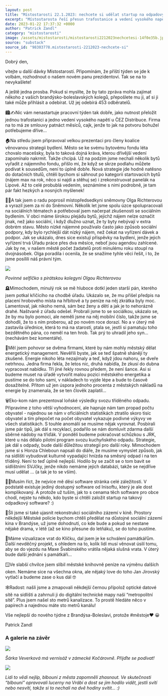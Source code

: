 ```yaml
---
layout: post
title: "Místostarosti 22.1.2023: nechcete si udělat startup na odpadový software?"
excerpt: "Místostarosta řeší přesun trafostanice a vedení vysokého napětí, které je potřeba urychlit. Představil také novou strategii bydlení, včetně rekonstrukce paneláku a startovacích bytů, a konzultoval sociální bydlení s Olgou Richterovou. Město se potýká s nedostatkem odborníků na energetický management a plánuje vytvořit vlastní pozici městského energetika. V oblasti odpadového hospodářství řeší propad v oficiálních statistikách a jedná o rozšíření sběrných nádob."
date: 2023-01-22 17:37:32 +0000
author: "Patrick Zandl"
category: "mistostarosti"
image: /assets/mistostarosti/mistostarosti2212023nechcetesi-14f0e35b.jpeg
source: "substack"
source_id: "98303778.mistostarosti-2212023-nechcete-si"
---
```


Dobrý den,

vítejte u další dávky Místostarostí. Připomínám, že příští týden se jde k volbám, rozhodnout o našem novém panu prezidentovi. Tak se na to nevykašlete!

A ještě jedna prosba. Pokud si myslíte, že by tato zpráva mohla zajímat někoho z vašich brandýsko-boleslavských kolegů, přepošlete mu ji, ať si ji také může přihlásit a odebírat. Už jej odebírá 453 odběratelů.

🏙️✍️Nic vám nenastartuje pracovní týden tak dobře, jako nutnost přeložit jednou trafostanici a jedno vedení vysokého napětí u ČEZ Distribuce. Firma na to má ze smlouvy patnáct měsíců, cajk, jenže to jak na potvoru bohužel potřebujeme dříve…

🏠Na středu jsem připravoval velkou prezentaci pro členy koalice věnovanou strategii bydlení. Město se ke svému bytovému fondu léta chovalo macešsky, byla to taková dojná kráva, kterou dřívější vedení zapomínalo nakrmit. Takže chcípá. Už na podzim jsme nechali několik bytů vyřadit z nájemního fondu, přišlo mi, že když se skrze podlahu můžete podívat k sousedům, není to úplně dobře. Nová strategie jde hodně natěsno do dotačních titulů, chtěli bychom si sáhnout po kategorii startovacích bytů (nájem max na rok, něco si najdi a stěhuj se) i zrekonstruovat panelák na Lipové. Až to celé probublá vedením, seznámíme s nimi podrobně, je tam pár fakt hezkých a nosných myšlenek!

🙋‍♂️A tak jsem o radu poprosil místopředsedkyni sněmovny Olga Richterovou a vyrazil jsem za ní do Sněmovní. Několik let jsme spolu úzce spolupracovali na sociálních tématech a potřeboval jsem načerpat zkušenosti se sociálním bydlením. V obci máme širokou plejádu bytů, jejichž nájem nelze označit jinak, než jako sociální, i když dlužno uznat, že ty byty nebývají v extra dobrém stavu. Město nízké nájemné používalo často jako způsob sociální podpory, kdy bylo rychlejší dát nízký nájem, než čekat na vyřízení dávek a podpor. Jak se ukázalo, dnes sice existují příspěvky na bydlení, jenže jejich vyřízení trvá Úřadu práce přes dva měsíce, neboť jsou agendou zahlcené. Jak by ne, v našem městě počet žadatelů proti minulému roku stoupl na dvojnásobek. Olga poradila i ocenila, že se snažíme tyhle věci řešit, i to, že jsme posílili náš právní tým.

![](/assets/mistostarosti/mistostarosti2212023nechcetesi-14f0e35b.jpeg)

*Povinné selfíčko s pirátskou kolegyní Olgou Richterovou*

🪦Mimochodem, minulý rok se mě hluboce dotkl jeden starší pán, kterého jsem potkal křičícího na chodbě úřadu. Ukázalo se, že mu přišel předpis na placení hrobového místa na hřbitově a ty peníze na něj zkrátka byly moc. Lamentoval, jak nikoho nemá, sám bez ženy a dětí a jak je to nehorázně drahé. Naštvaně z úřadu odešel. Probrali jsme to se sociálkou, ukázalo se, že by mu bylo pomoci, ale neměli jsme na něj mobilní číslo, takže jsme se dohodli, že to s ním proberou, až po novém roce dorazí. No a v úterý mě zastavila úřednice, která to má na starosti, ptala se, jestli si pamatuju toho bezdětného pána, co neměl na ten hrob. Tak prý to uhradil jeho syn… (nechávám bez komentáře).

🔋Měl jsem pohovor se dvěma firmami, které by nám mohly městský dělat energetický management. Nevěřili byste, jak se teď špatně shánějí ty zkušené. Energie nikoho léta nezajímaly a teď, když jdou nahoru, se dveře netrhnou. Jedna firma řekla, že letos nic, druhá nabídla, že zkusí do dubna vypracovat nabídku. Tři jiné řekly rovnou předem, že není šance. Asi si budeme muset na úřadě vytvořit malou pozici městského energetika a pustíme se do toho sami, v nákladech to vyjde lépe a bude to časově dosažitelné. Přitom už jen úspora jednoho procenta z městských nákladů na energie by znamenala, že se ten člověk zaplatil…

🗑️Eko-kom nám prezentoval loňské výsledky svozu tříděného odpadu. Připravíme z toho větší vyhodnocení, ale hapruje nám tam propad počtu obyvatel - najednou se nám v oficiálních statistikách ztratilo skoro tisíc obyvatel a tím přepočet na počet obyvatel vykazuje podivné výkyvy ve všech statistikách. S touhle anomálií se musíme nějak vyrovnat. Posbírali jsme pár tipů, jak dál s recyklací, podařilo se nám domluvit zdarma další sběrné nádoby na tříďák. V pondělí budeme pokračovat schůzkou s JRK, které u nás dělalo pilotní program svozu kuchyňského odpadu. Strategie, jak dál s odpady, bude další důležitou strategií pro další roky. Mimochodem jsme si s Honza Chleboun napsali do diáře, že musíme vymyslet způsob, jak na sídlišti vybudovat kulturně vypadající hnízda na směsný odpad i na ten tříděný. Není to teď úplně nejlepší. Hodilo by se začít se o tom bavit se sídlištními SVJčky, jenže nikdo nemáme jejich databázi, takže se nejdříve musí udělat ... (a tak je to se vším).

👨‍💻Musím říct, že nejvíce mě děsí software stránka celé záležitosti. V podstatě existuje jediný dostupný software od Inisoftu, který je ale dost komplikovaný. A protože už tuším, jak to s cenama těch software pro obce chodí, nejste tu někdo, kdo byste si chtěli založit startup na takový odpadkový software? :)

🎥Šli jsme si také ujasnit rekonstrukci sociálního zázemí v kině. Prostory někdejší Městské policie bychom chtěli předělat na důstojné sociální zázemí kina v Brandýse, už jsme dohodnutí, co kde bude a pokud se nestane nějaké drama, v létě (až se kino přesune do letňáku), se do toho pustíme.

🚪Máme vizualizace vrat do Klíčku, dal jsem je ke schválení památkářům. Další nevděčný projekt, s ohledem na to, kolik lidí musí věnovat úsilí tomu, aby se do vjezdu na Maxe Švabinského vrátila nějaká slušná vrata. V úterý bude další jednání s památkáři…

🪟Ve slabší chvilce jsem slíbil městské knihovně peníze na výměnu dalších oken. Nemáme sice na všechna okna, ale nějaký love do toho Jan Jirovský vytlačí a budeme zase o kus dál 🤓

🕸️Radost: našli jsme a zmapovali někdejší černou přípolož optické datové sítě na sídlišti a zahrnuli ji do digitální technické mapy naší “metropolitní sítě”. Plus jsem našel sto metrů kanalizace. To prostě hledáte něco v papírech a najednou máte sto metrů kanálu!

Vše nejlepší do nového týdne z Brandýsa-Boleslavi, protože #městoje♥️ 😀

Patrick Zandl

### A galerie na závěr

![](/assets/mistostarosti/mistostarosti2212023nechcetesi-15dc22fa.jpeg)

*Šárka Veverková má vernisáž v zámecké Kočárovně. Přijďte se podívat!*

![](/assets/mistostarosti/mistostarosti2212023nechcetesi-5e73afcc.jpeg)

*Lidi to vědí nejlíp, blbouni z města zapomněli zhasnout. Ve skutečnosti “blbouni” opravovali lucerny na Vrábí a dost se jim hodilo vidět, jestli svítí nebo nesvítí, takže si to nechali na dvě hodiny svítit… :)*